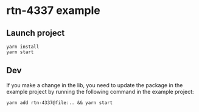 # rtn-4337 example

## Launch project
```
yarn install
yarn start
```

## Dev
If you make a change in the lib, you need to update the package in the example project by running the following command in the example project:
```
yarn add rtn-4337@file:.. && yarn start
```
